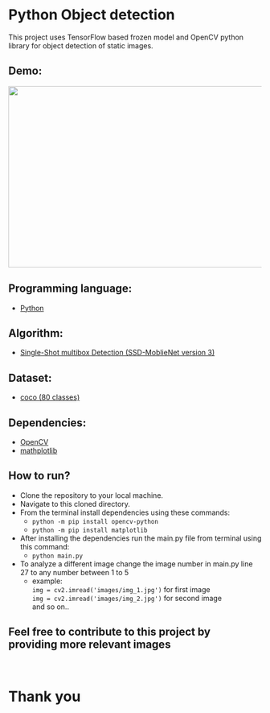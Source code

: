 # Python Object detection

This project uses TensorFlow based frozen model and OpenCV python library for object detection of static images.

## Demo:

<img src = './images/demo.png' width = '550' height = '360'>

## Programming language:

- [Python](https://www.python.org/)

## Algorithm:

- [Single-Shot multibox Detection (SSD-MoblieNet version 3)](https://github.com/opencv/opencv/wiki/TensorFlow-Object-Detection-API)

## Dataset:

- [coco (80 classes)](https://github.com/nikhilsourav/object_detection/blob/main/labels.txt)

## Dependencies:

- [OpenCV](https://opencv.org/)
- [mathplotlib](https://matplotlib.org/)

## How to run?

- Clone the repository to your local machine.
- Navigate to this cloned directory.
- From the terminal install dependencies using these commands:
  - `python -m pip install opencv-python`
  - `python -m pip install matplotlib`
- After installing the dependencies run the <span>main.py</span> file from terminal using this command:
  - `python main.py`
- To analyze a different image change the image number in <span>main.py</span> line 27 to any number between 1 to 5
  - example: <br/>
    `img = cv2.imread('images/img_1.jpg')` for first image <br/>
    `img = cv2.imread('images/img_2.jpg')` for second image <br/>
    and so on..

## Feel free to contribute to this project by providing more relevant images

<br/>

# Thank you
